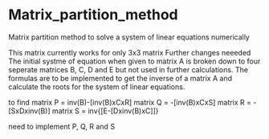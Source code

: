 # Matrix_partition_method
Matrix partition method to solve a system of linear equations numerically

This matrix currently works for only 3x3 matrix
Further changes neeeded
The initial systme of equation when given to matrix A is broken down to four seperate matrices B, C, D and E but not used in further calculations. The formulas are to be implemented to get the inverse of a matrix A and calculate the roots for the system of linear equations.

to find matrix P = inv(B)-[inv(B)xCxR]
matrix Q = -[inv(B)xCxS]
matrix R = -[SxDxinv(B)]
matrix S = inv{[E-[Dxinv(B)xC]]}

need to implement P, Q, R and S


